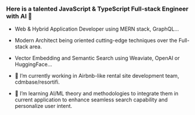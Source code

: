 ### Here is a talented JavaScript & TypeScript Full-stack Engineer with AI 👋

- Web & Hybrid Application Developer using MERN stack, GraphQL...
- Modern Architect being oriented cutting-edge techniques over the Full-stack area.
- Vector Embedding and Semantic Search using Weaviate, OpenAI or HuggingFace...

- 🔭 I’m currently working in Airbnb-like rental site development team, cdmbase/resortifi.
- 👯 I’m learning AI/ML theory and methodologies to integrate them in current application to enhance seamless search capability and personalize user intent. 


<!--
Here are some ideas to get you started:

- 🔭 I’m currently working on ...
- 🌱 I’m currently learning ...
- 👯 I’m looking to collaborate on ...
- 🤔 I’m looking for help with ...
- 💬 Ask me about ...
- 📫 How to reach me: ...
- 😄 Pronouns: ...
- ⚡ Fun fact: ...
-->

